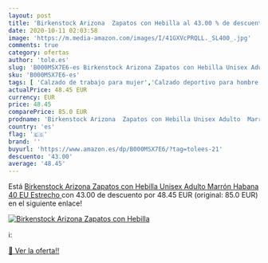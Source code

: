 ```yaml
---
layout: post
title: 'Birkenstock Arizona  Zapatos con Hebilla al 43.00 % de descuento'
date: 2020-10-11 02:03:58
image: 'https://m.media-amazon.com/images/I/41GXVcPRQLL._SL400_.jpg'
comments: true
category: ofertas
author: 'tole.es'
slug: 'B000MSX7E6-es Birkenstock Arizona Zapatos con Hebilla Unisex Adulto...'
sku: 'B000MSX7E6-es'
tags: [ 'Calzado de trabajo para mujer','Calzado deportivo para hombre','Calzado sanitario y de hostelería para mujer','Chanclas y sandalias de piscina para hombre','Sandalias y chanclas para niña','Zapatillas y calzado deportivo para hombre','Zapatos','Zapatos para hombre','Zapatos para mujer','Zapatos para niñas pequeñas','Zapatos y complementos','Zuecos sanitarios y de hostelería para mujer','Zuecos y mules para hombre','zapatos', ]
actualPrice: 48.45 EUR
currency: EUR
price: 48.45
comparePrice: 85.0 EUR
prodname: 'Birkenstock Arizona  Zapatos con Hebilla Unisex Adulto  Marrón  Habana   40 EU  Estrecho '
country: 'es'
flag: '🇪🇸'
brand: ''
buyurl: 'https://www.amazon.es/dp/B000MSX7E6/?tag=tolees-21'
descuento: '43.00'
average: '48.45'
---
```


Está [Birkenstock Arizona  Zapatos con Hebilla Unisex Adulto  Marrón  Habana   40 EU  Estrecho ](https://www.amazon.es/dp/B000MSX7E6/?tag=tolees-21) con 43.00 de descuento por 48.45 EUR (original: 85.0 EUR) en el siguiente enlace!

[![Birkenstock Arizona  Zapatos con Hebilla](https://m.media-amazon.com/images/I/41GXVcPRQLL._SL400_.jpg)](https://www.amazon.es/dp/B000MSX7E6/?tag=tolees-21)

ℹ️:


[🛒 Ver la oferta!!](https://www.amazon.es/dp/B000MSX7E6/?tag=tolees-21)
